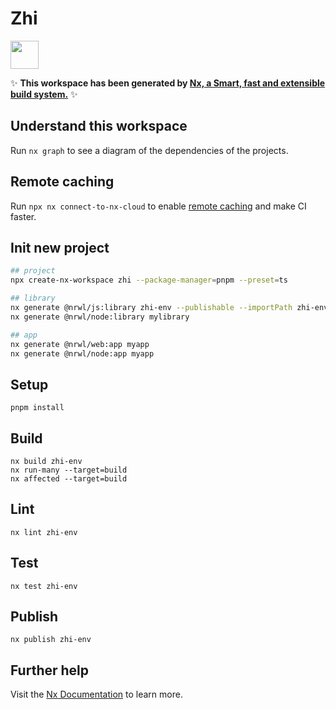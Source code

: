 # Zhi

<a alt="Nx logo" href="https://nx.dev" target="_blank" rel="noreferrer"><img src="https://raw.githubusercontent.com/nrwl/nx/master/images/nx-logo.png" width="45"></a>

✨ **This workspace has been generated by [Nx, a Smart, fast and extensible build system.](https://nx.dev)** ✨

## Understand this workspace

Run `nx graph` to see a diagram of the dependencies of the projects.

## Remote caching

Run `npx nx connect-to-nx-cloud` to enable [remote caching](https://nx.app) and make CI faster.

## Init new project

```bash
## project
npx create-nx-workspace zhi --package-manager=pnpm --preset=ts 

## library
nx generate @nrwl/js:library zhi-env --publishable --importPath zhi-env
nx generate @nrwl/node:library mylibrary

## app
nx generate @nrwl/web:app myapp
nx generate @nrwl/node:app myapp
```

## Setup

```
pnpm install
```

## Build

```
nx build zhi-env
nx run-many --target=build
nx affected --target=build
```

## Lint

```
nx lint zhi-env
```

## Test

```
nx test zhi-env
```

## Publish

```
nx publish zhi-env
```

## Further help

Visit the [Nx Documentation](https://nx.dev) to learn more.
